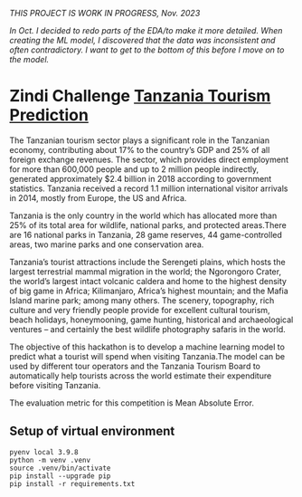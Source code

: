 *THIS PROJECT IS WORK IN PROGRESS, Nov. 2023*

*In Oct. I decided to redo parts of the EDA/to make it more detailed. When creating the ML model, I discovered that the data was inconsistent and often contradictory. I want to get to the bottom of this before I move on to the model.*

# Zindi Challenge [Tanzania Tourism Prediction](https://zindi.africa/competitions/tanzania-tourism-prediction)

The Tanzanian tourism sector plays a significant role in the Tanzanian economy, contributing about 17% to the country’s GDP and 25% of all foreign exchange revenues. The sector, which provides direct employment for more than 600,000 people and up to 2 million people indirectly, generated approximately $2.4 billion in 2018 according to government statistics. Tanzania received a record 1.1 million international visitor arrivals in 2014, mostly from Europe, the US and Africa.

Tanzania is the only country in the world which has allocated more than 25% of its total area for wildlife, national parks, and protected areas.There are 16 national parks in Tanzania, 28 game reserves, 44 game-controlled areas, two marine parks and one conservation area.

Tanzania’s tourist attractions include the Serengeti plains, which hosts the largest terrestrial mammal migration in the world; the Ngorongoro Crater, the world’s largest intact volcanic caldera and home to the highest density of big game in Africa; Kilimanjaro, Africa’s highest mountain; and the Mafia Island marine park; among many others. The scenery, topography, rich culture and very friendly people provide for excellent cultural tourism, beach holidays, honeymooning, game hunting, historical and archaeological ventures – and certainly the best wildlife photography safaris in the world.

The objective of this hackathon is to develop a machine learning model to predict what a tourist will spend when visiting Tanzania.The model can be used by different tour operators and the Tanzania Tourism Board to automatically help tourists across the world estimate their expenditure before visiting Tanzania.

The evaluation metric for this competition is Mean Absolute Error.

## Setup of virtual environment

```
pyenv local 3.9.8
python -m venv .venv
source .venv/bin/activate
pip install --upgrade pip
pip install -r requirements.txt
```
